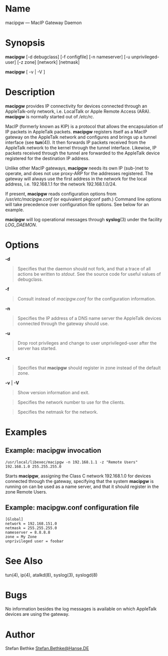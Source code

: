 # Name

macipgw — MacIP Gateway Daemon

# Synopsis

**macipgw** [-d debugclass] [-f configfile] [-n nameserver] [-u unprivileged-user] [-z zone] [network] [netmask]

**macipgw** [ -v | -V ]

# Description

**macipgw** provides IP connectivity for devices connected through an
AppleTalk-only network, i.e. LocalTalk or Apple Remote Access (ARA).
**macipgw** is normally started out of */etc/rc*.

MacIP (formerly known as KIP) is a protocol that allows the
encapsulation of IP packets in AppleTalk packets. **macipgw** registers
itself as a MacIP gateway on the AppleTalk network and configures and
brings up a tunnel interface (see **tun**(4)). It then forwards IP packets
received from the AppleTalk network to the kernel through the tunnel
interface. Likewise, IP packets received through the tunnel are
forwarded to the AppleTalk device registered for the destination IP
address.

Unlike other MacIP gateways, **macipgw** needs its own IP (sub-)net to
operate, and does not use proxy-ARP for the addresses registered. The
gateway will always use the first address in the network for the local
address, i.e. 192.168.1.1 for the network 192.168.1.0/24.

If present, **macipgw** reads configuration options from
*/usr/etc/macipgw.conf* (or equivalent pkgconf path.) Command line
options will take precedence over configuration file options. See below
for an example.

**macipgw** will log operational messages through **syslog**(3) under the
facility *LOG_DAEMON*.

# Options

**-d** <debugclass>

> Specifies that the daemon should not fork, and that a trace of all
actions be written to *stdout*. See the source code for useful values of
debugclass.

**-f** <configfile>

> Consult <configfile> instead of *macipgw.conf* for the configuration
information.

**-n** <nameserver>

> Specifies the IP address of a DNS name server the AppleTalk devices
connected through the gateway should use.

**-u** <unprivileged-user>

> Drop root privileges and change to user unprivileged-user after the
server has started.

**-z** <zone>

> Specifies that **macipgw** should register in zone instead of the default
zone.

**-v** | **-V**

> Show version information and exit.

<network>

> Specifies the network number to use for the clients.

<netmask>

> Specifies the netmask for the network.

# Examples

## Example: macipgw invocation

    /usr/local/libexec/macipgw -n 192.168.1.1 -z "Remote Users" 192.168.1.0 255.255.255.0

Starts **macipgw**, assigning the Class C network 192.168.1.0 for devices
connected through the gateway, specifying that the system **macipgw** is
running on can be used as a name server, and that it should register in
the zone Remote Users.

## Example: macipgw.conf configuration file

    [Global]
    network = 192.168.151.0
    netmask = 255.255.255.0
    nameserver = 8.8.8.8
    zone = My Zone
    unprivileged user = foobar

# See Also

tun(4), ip(4), atalkd(8), syslog(3), syslogd(8)

# Bugs

No information besides the log messages is available on which AppleTalk
devices are using the gateway.

# Author

Stefan Bethke <Stefan.Bethke@Hanse.DE>
